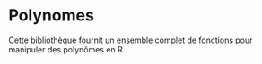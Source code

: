 # Polynomes
Cette bibliothèque fournit un ensemble complet de fonctions pour manipuler des polynômes en R
